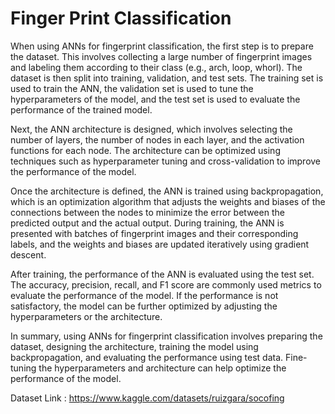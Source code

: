 # Finger Print Classification

When using ANNs for fingerprint classification, the first step is to prepare the dataset. This involves collecting a large number of fingerprint images and labeling them according to their class (e.g., arch, loop, whorl). The dataset is then split into training, validation, and test sets. The training set is used to train the ANN, the validation set is used to tune the hyperparameters of the model, and the test set is used to evaluate the performance of the trained model.

Next, the ANN architecture is designed, which involves selecting the number of layers, the number of nodes in each layer, and the activation functions for each node. The architecture can be optimized using techniques such as hyperparameter tuning and cross-validation to improve the performance of the model.

Once the architecture is defined, the ANN is trained using backpropagation, which is an optimization algorithm that adjusts the weights and biases of the connections between the nodes to minimize the error between the predicted output and the actual output. During training, the ANN is presented with batches of fingerprint images and their corresponding labels, and the weights and biases are updated iteratively using gradient descent.

After training, the performance of the ANN is evaluated using the test set. The accuracy, precision, recall, and F1 score are commonly used metrics to evaluate the performance of the model. If the performance is not satisfactory, the model can be further optimized by adjusting the hyperparameters or the architecture.

In summary, using ANNs for fingerprint classification involves preparing the dataset, designing the architecture, training the model using backpropagation, and evaluating the performance using test data. Fine-tuning the hyperparameters and architecture can help optimize the performance of the model.

Dataset Link : https://www.kaggle.com/datasets/ruizgara/socofing
